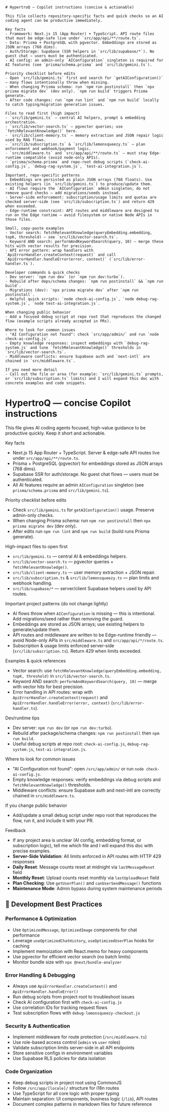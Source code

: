 ```instructions
# HypertroQ — Copilot instructions (concise & actionable)

This file collects repository-specific facts and quick checks so an AI coding agent can be productive immediately.

Key facts
- Framework: Next.js 15 (App Router) + TypeScript. API route files that must be edge-safe live under `src/app/api/**/route.ts`.
- Data: Prisma + PostgreSQL with pgvector. Embeddings are stored as JSON arrays (768 dims).
- Auth/Storage: Supabase (SSR helpers in `src/lib/supabase/*`). No guest chat — users must be authenticated.
- AI config: an admin-only `AIConfiguration` singleton is required for AI features (see `prisma/schema.prisma` and `src/lib/gemini.ts`).

Priority checklist before edits
- Open `src/lib/gemini.ts` first and search for `getAIConfiguration()` — many flows intentionally throw when missing.
- When changing Prisma schema: run `npm run postinstall` then `npx prisma migrate dev` (dev only). `npm run build` triggers Prisma generate.
- After code changes: run `npm run lint` and `npm run build` locally to catch typing/migration generation issues.

Files to read first (high impact)
- `src/lib/gemini.ts` — central AI helpers, prompt & embedding orchestration.
- `src/lib/vector-search.ts` — pgvector queries; use `fetchRelevantKnowledge()` here.
- `src/lib/client-memory.ts` — memory extraction and JSON repair logic used by RAG flows.
- `src/lib/subscription.ts` & `src/lib/lemonsqueezy.ts` — plan enforcement and webhook/payment logic.
- `src/middleware.ts` and `src/app/api/**/route.ts` — must stay Edge-runtime compatible (avoid node-only APIs).
- `prisma/schema.prisma` and repo-root debug scripts (`check-ai-config.js`, `debug-rag-system.js`, `test-ai-integration.js`).

Important, repo-specific patterns
- Embeddings are persisted as plain JSON arrays (768 floats). Use existing helpers (in `src/lib/gemini.ts`) to produce/update them.
- AI flows require the `AIConfiguration` admin singleton; do not remove guard checks — add migrations/seeds instead.
- Server-side enforcement: subscription/usage limits and quotas are checked server-side (see `src/lib/subscription.ts`) and return 429 when exceeded.
- Edge-runtime constraint: API routes and middleware are designed to run on the Edge runtime — avoid filesystem or native Node APIs in those files.

Small, copy-paste examples
- Vector search: fetchRelevantKnowledge(queryEmbedding.embedding, topK, threshold) — see `src/lib/vector-search.ts`.
- Keyword AND search: performAndKeywordSearch(query, 10) — merge these hits with vector results for precision.
- API error pattern: wrap handlers with `ApiErrorHandler.createContext(request)` and call `ApiErrorHandler.handleError(error, context)` (`src/lib/error-handler.ts`).

Developer commands & quick checks
- Dev server: `npm run dev` (or `npm run dev:turbo`).
- Rebuild after deps/schema changes: `npm run postinstall` && `npm run build`.
- Migrations (dev): `npx prisma migrate dev` after `npm run postinstall`.
- Helpful quick scripts: `node check-ai-config.js`, `node debug-rag-system.js`, `node test-ai-integration.js`.

When changing public behavior
- Add a focused debug script at repo root that reproduces the changed flow (example scripts already accepted in PRs).

Where to look for common issues
- "AI Configuration not found": check `src/app/admin/` and run `node check-ai-config.js`.
- Empty knowledge responses: inspect embeddings with `debug-rag-system.js` and tune `fetchRelevantKnowledge()` thresholds in `src/lib/vector-search.ts`.
- Middleware conflicts: ensure Supabase auth and `next-intl` are chained in `src/middleware.ts`.

If you need more detail
- Call out the file or area (for example: `src/lib/gemini.ts` prompts, or `src/lib/subscription.ts` limits) and I will expand this doc with concrete examples and code snippets.

```
# HypertroQ — concise Copilot instructions

This file gives AI coding agents focused, high-value guidance to be productive quickly. Keep it short and actionable.

Key facts
- Next.js 15 App Router + TypeScript. Server & edge-safe API routes live under `src/app/api/**/route.ts`.
- Prisma + PostgreSQL (pgvector) for embeddings stored as JSON arrays (768 dims).
- Supabase SSR for auth/storage. No guest chat flows — users must be authenticated.
- All AI features require an admin `AIConfiguration` singleton (see `prisma/schema.prisma` and `src/lib/gemini.ts`).

Priority checklist before edits
- Check `src/lib/gemini.ts` for `getAIConfiguration()` usage. Preserve admin-only checks.
- When changing Prisma schema: run `npm run postinstall` then `npx prisma migrate dev` (dev only).
- After edits run `npm run lint` and `npm run build` (build runs Prisma generate).

High-impact files to open first
- `src/lib/gemini.ts` — central AI & embeddings helpers.
- `src/lib/vector-search.ts` — pgvector queries + `fetchRelevantKnowledge()`.
- `src/lib/client-memory.ts` — user memory extraction + JSON repair.
- `src/lib/subscription.ts` & `src/lib/lemonsqueezy.ts` — plan limits and webhook handling.
- `src/lib/supabase/*` — server/client Supabase helpers used by API routes.

Important project patterns (do not change lightly)
- AI flows throw when `AIConfiguration` is missing — this is intentional. Add migrations/seed rather than removing the guard.
- Embeddings are stored as JSON arrays; use existing helpers to generate/update them.
- API routes and middleware are written to be Edge-runtime friendly — avoid Node-only APIs in `src/middleware.ts` and `src/app/api/*/route.ts`.
- Subscription & usage limits enforced server-side (`src/lib/subscription.ts`). Return 429 when limits exceeded.

Examples & quick references
- Vector search: use `fetchRelevantKnowledge(queryEmbedding.embedding, topK, threshold)` in `src/lib/vector-search.ts`.
- Keyword AND search: `performAndKeywordSearch(query, 10)` — merge with vector hits for best precision.
- Error handling in API routes: wrap with `ApiErrorHandler.createContext(request)` and `ApiErrorHandler.handleError(error, context)` (`src/lib/error-handler.ts`).

Dev/runtime tips
- Dev server: `npm run dev` (or `npm run dev:turbo`).
- Rebuild after package/schema changes: `npm run postinstall` then `npm run build`.
- Useful debug scripts at repo root: `check-ai-config.js`, `debug-rag-system.js`, `test-ai-integration.js`.

Where to look for common issues
- "AI Configuration not found": open `/src/app/admin/` or run `node check-ai-config.js`.
- Empty knowledge responses: verify embeddings via debug scripts and `fetchRelevantKnowledge()` thresholds.
- Middleware conflicts: ensure Supabase auth and next-intl are correctly chained in `src/middleware.ts`.

If you change public behavior
- Add/update a small debug script under repo root that reproduces the flow, run it, and include it with your PR.

Feedback
- If any project area is unclear (AI config, embedding format, or subscription logic), tell me which file and I will expand this doc with precise examples.
- **Server-Side Validation**: All limits enforced in API routes with HTTP 429 responses
- **Daily Reset**: Message counts reset at midnight via `lastMessageReset` field
- **Monthly Reset**: Upload counts reset monthly via `lastUploadReset` field
- **Plan Checking**: Use `getUserPlan()` and `canUserSendMessage()` functions
- **Maintenance Mode**: Admin bypass during system maintenance periods

## 🎯 Development Best Practices

### Performance & Optimization
- Use `OptimizedMessage`, `OptimizedImage` components for chat performance
- Leverage `useOptimizedChatHistory`, `useOptimizedUserPlan` hooks for caching
- Implement memoization with React.memo for heavy components
- Use pgvector for efficient vector search (no batch limits)
- Monitor bundle size with `npx @next/bundle-analyzer`

### Error Handling & Debugging
- Always use `ApiErrorHandler.createContext()` and `ApiErrorHandler.handleError()` 
- Run debug scripts from project root to troubleshoot issues
- Check AI configuration first with `check-ai-config.js`
- Use correlation IDs for tracking request flows
- Test subscription flows with `debug-lemonsqueezy-checkout.js`

### Security & Authentication
- Implement middleware for route protection (`/src/middleware.ts`)
- Use role-based access control (`admin` vs `user` roles)
- Validate subscription limits server-side in all API endpoints
- Store sensitive configs in environment variables
- Use Supabase RLS policies for data isolation

### Code Organization
- Keep debug scripts in project root using CommonJS
- Follow `/src/app/[locale]/` structure for i18n routes
- Use TypeScript for all core logic with proper typing
- Maintain separation: UI components, business logic (`/lib`), API routes
- Document complex patterns in markdown files for future reference
